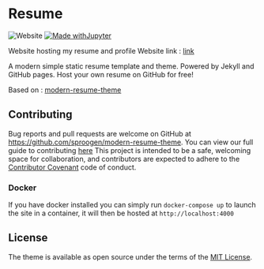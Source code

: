 # Resume
![Website](https://img.shields.io/website?down_color=ff3300&down_message=Offline&style=for-the-badge&up_color=339933&up_message=Online&url=https%3A%2F%2Fvinayaksharma.tech%2F)
[![Made withJupyter](https://img.shields.io/badge/Made%20with-Jekyll-ff3300?style=for-the-badge&logo=Jekyll)](https://jupyter.org/try)


Website hosting my resume and profile
Website link : <a href="https://vinayak19th.github.io/">link</a>

A modern simple static resume template and theme. Powered by Jekyll and GitHub pages. Host your own resume on GitHub for free!

Based on : [modern-resume-theme](https://github.com/sproogen/modern-resume-theme)

## Contributing

Bug reports and pull requests are welcome on GitHub at https://github.com/sproogen/modern-resume-theme. You can view our full guide to contributing [here](https://github.com/sproogen/modern-resume-theme/blob/master/CONTRIBUTING.md)
This project is intended to be a safe, welcoming space for collaboration, and contributors are expected to adhere to the [Contributor Covenant](http://contributor-covenant.org) code of conduct.


### Docker

If you have docker installed you can simply run `docker-compose up` to launch the site in a container, it will then be hosted at `http://localhost:4000`

## License

The theme is available as open source under the terms of the [MIT License](https://opensource.org/licenses/MIT).
